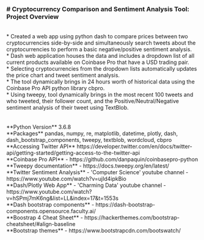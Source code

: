<h3># Cryptocurrency Comparison and Sentiment Analysis Tool: Project Overview</h3> <br>
* Created a web app using python dash to compare prices between two cryptocurrencies side-by-side and simultaneously search tweets about the cryptocurrencies to perform a basic negative/positive sentiment analysis.<br>
* Dash web application houses the data and includes a dropdown list of all current products available on Coinbase Pro that have a USD trading pair.<br>
* Selecting cryptocurrencies from the dropdown lists automatically updates the price chart and tweet sentiment analysis.<br>
* The tool dynamically brings in 24 hours worth of historical data using the Coinbase Pro API python library cbpro.<br>
* Using tweepy, tool dynamically brings in the most recent 100 tweets and who tweeted, their follower count, and the Positive/Neutral/Negative sentiment analysis of their tweet using TextBlob.<br>
<br>
<br>
**Python Version** 3.6.8 <br>
**Packages** pandas, numpy, re, matplotlib, datetime, plotly, dash, dash_bootstrap_components, tweepy, textblob, wordcloud, cbpro <br>
**Accessing Twitter API** https://developer.twitter.com/en/docs/twitter-api/getting-started/getting-access-to-the-twitter-api <br>
**Coinbase Pro API** - https://github.com/danpaquin/coinbasepro-python <br>
**Tweepy documentation** - https://docs.tweepy.org/en/latest/ <br>
**Twitter Sentiment Analysis** - 'Computer Science' youtube channel - https://www.youtube.com/watch?v=ujId4ipkBio <br>
**Dash/Plotly Web App** - 'Charming Data' youtube channel - https://www.youtube.com/watch?v=hSPmj7mK6ng&list=LL&index=17&t=1553s <br>
**Dash bootstrap components** - https://dash-bootstrap-components.opensource.faculty.ai/ <br>
**Boostrap 4 Cheat Sheet** - https://hackerthemes.com/bootstrap-cheatsheet/#align-baseline <br>
**Bootstrap themes** - https://www.bootstrapcdn.com/bootswatch/ <br>
